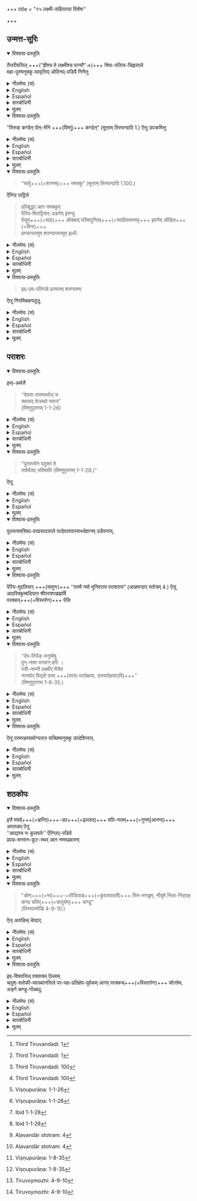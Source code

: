+++
title = "१५ लक्ष्मी-सहिततया विशेषः"

+++
## उन्मत्त-सूरिः
<details open><summary>विश्वास-प्रस्तुतिः</summary>

तैत्तरीयत्तिल् +++("ह्रीश्च ते लक्ष्मीश्च पत्न्यौ"→)+++ श्रियः-पतित्व-चिह्नत्ताले  
महा-पुरुषनुक्कु व्यावृत्तिय् ओदिनप्-पडियै निनैत्तु
</details>

<details><summary>नीलमेघः (सं)</summary>

तैत्तिरीये +++("ह्रीश्च ते लक्ष्मीश्च पत्न्यौ"→)+++ श्रियः-पतित्वेन चिह्नेन  
परम-पुरुषस्य व्यावृत्तेर् आम्नान-प्रकारम् अनुसंधाय  
</details>

<details><summary>English</summary>

Having in mind the passage in Taittiriya  
which describes the Supreme Deity as being the Lord of Lakṣmī ,  
the Alwar understands that this description excludes other gods and exclaims:-
</details>

<details><summary>Español</summary>

Having in mind the passage in Taittiriya  
which describes the Supreme Deity as being the Lord of Lakṣmī ,  
the Alwar understands that this description excludes other gods and exclaims:-
</details>

<details><summary>सारबोधिनी</summary>

श्रियःपतित्वलिङ्गत्ताले परतत्वत्तुक्कु तैत्तिरीयत्तिले देवतान्तरव्यावृत्तियैच्चॊल्लुम् श्रुतियै अनुसरित्तु पेयाऴ्वारुम् श्रियःपतिये शरण्यनुम् प्राप्यनुमॆऩ्ऱु निष्कर्षित्तारॆऩ्गिऱार् तैत्तिरीयत्तिलित्यादिना । श्रियः पतित्वचिह्नत्ताले - ‘‘ह्रीश्च ते लक्ष्मीश्च पत्न्यौ’’ ऎऩ्गिऱ विडत्तिल् सॊऩ्ऩ लक्ष्मीपतित्वरूपमाऩ वडैयाळत्ताले; व्यावर्तकधर्मत्ताले यॆऩ्ऱबडि. महापुरुषनुक्कु - ‘‘वेदाहमेतं पुरुषं महान्तं’’ ऎऩ्ऱु कीऴनुवाकत्तिल् सॊऩ्ऩ परमपुरुषनुक्कु. व्यावृत्तियोदिनबडियै निनैत्तु - देवतान्तरव्यावृत्तिसॊऩ्ऩबडियै निनैत्तु. 
</details>

<details><summary>मूलम्</summary>

तैत्तरीयत्तिल् श्रियः पतित्वचिह्नत्ताले महापुरुषनुक्कु व्यावृत्तियोदिनप्पडियै निनैत्तु
</details>

<details open><summary>विश्वास-प्रस्तुतिः</summary>

"तिरुक् कण्डेऩ् पॊऩ्-मेनि +++(विष्णुं)+++ कण्डेऩ्" (मूऩ्ऱाम् तिरुवन्दादि 1.) ऎऩ्ऱु उपक्रमित्तु 
</details>

<details><summary>नीलमेघः (सं)</summary>

“71 श्रियम् अद्राक्षं हिरण्मय-विग्रहम् अद्राक्षम्" इत्य् उपक्रम्य 
</details>

<details><summary>English</summary>

"I have [^f247] seen Lakṣmī  
and the form of the Lord shining like gold on which she rests."
</details>

<details><summary>Español</summary>

"I have [^f247] seen Lakṣmī  
and the form of the Lord shining like gold on which she rests."
</details>

<details><summary>सारबोधिनी</summary>

तिरुक्कण्डेऩ् पॊन्मेनि कण्डेऩ् इति । ऎऩ्ऩाऴिवण्णन्बाल् - ऎनक्कु असाधारणस्वामियाय् समुद्रम्बोले श्यामळमाऩ देवताविशेषत्तिऩ् पक्कल्, मुदलिले तिरुवैक्कण्डेऩ् - अदावदु लक्ष्मियैक् कण्डेऩ्. अनन्तरम् ‘‘हिरण्मयः पुरुषः आदित्यवर्णमित्यादिगळिल् सॊल्लप्पट्ट पॊऩ् मेनि कण्डेऩ्; पॊऩ् - पॊन्बोले स्पृहणीयमाऩ, मेनि - दिव्यमङ्गळविग्रहत्तै, कण्डेनॆऩ्ऱबडि, ऎऩ्ऱुबक्रमित्तु - मूऩ्ऱाम् तिरुवन्दादियै आरम्बित्तु, 
</details>

<details><summary>मूलम्</summary>

"तिरुक्कण्डेऩ् पॊन्मेनि कण्डेऩ्" (मूऩ्ऱाम् तिरुवन्दादि 1.) ऎऩ्ऱु उपक्रमित्तु 
</details>

<details open><summary>विश्वास-प्रस्तुतिः</summary>

> "सार्वु+++(=शरणम्)+++ नमक्कु" (मूऩ्ऱाम् तिरुवन्दादि 1.100.) 

ऎऩ्गिऱ पाट्टिले 

> प्रतिबुद्धर् आऩ नमक्कुप्  
पॆरिय-बिराट्टियार्-उडनेय् इरुन्दु  
ऎऩ्ऱुम्+++(=सदा)+++ ऒक्कप् परिमाऱुगिऱव्+++(=व्याप्रियमाणम्)+++ इवनैय् ऒऴिय+++(=विना)+++  
प्राप्यान्तरमुम् शरण्यान्तरमुम् इल्लै. 
</details>

<details><summary>नीलमेघः (सं)</summary>

“72 शार्वुनमक्कु " ( अपाश्रयोऽस्माकम् ) इति गाथायाम्, 

> 'प्रतिबुद्धानाम् अस्माकं श्रीमहालक्ष्म्या सहावस्थाय  
> (रक्षणे ) व्याप्रियमाणम् इमं विना  
> प्राप्यान्तरं शरण्यान्तरं च नास्ति ; 
</details>

<details><summary>English</summary>

Beginning with this verse he concludes with the statement that 

> " for wise men it is only Bhagavān  
> who ever acts in conjunction with Lakṣmī  
> that is both refuge and goal." 

This he declares in the following verse :- 

> "Our refuge[^f248] is the goddess  
> residing in the beautiful lotus covered with honey,  
> who has long eyes and shines with a splendour  
> which throws into the shade the lightning seated in the black cloud  
> and who fascinates (with her beauty) the God armed with the discus  
> and wearing the garland of tulasi on his broad chest." 

</details>

<details><summary>Español</summary>

Beginning with this verse he concludes with the statement that 

> " for wise men it is only Bhagavān  
> who ever acts in conjunction with Lakṣmī  
> that is both refuge and goal." 

This he declares in the following verse :- 

> "Our refuge[^f248] is the goddess  
> residing in the beautiful lotus covered with honey,  
> who has long eyes and shines with a splendour  
> which throws into the shade the lightning seated in the black cloud  
> and who fascinates (with her beauty) the God armed with the discus  
> and wearing the garland of tulasi on his broad chest." 

</details>

<details><summary>सारबोधिनी</summary>

सार्वु नमक्कॆऩ्गिऱबाट्टिले - सार्वु नमक्कॆऩ्गिऱ समापनगाथैयिले, तण्डुऴाय्दार्वाऴ्वरैमार्बऩ् - कुळिर्न्द तिरुत्तुऴायैयुडैय पुष्पमालैवर्तिक्कुमदाय् पर्वतवद्विस्तीर्णमाऩ तिरुमार्बैयुडैय सर्वेश्वरनुम्, ताऩ् मयङ्गुम् - अवऩ् तानुम् मयङ्गुम्बडियाऩ, वण्दामरैनॆडुङ्गण् - विलक्षणतामरसदीर्घनेत्रैयाऩ, तेनमरुम्बूमेल् तिरु - मधुस्यन्दियाऩ कमलपुष्पत्तिल् वसिक्कुमवळानबिराट्टियुमे, नमक्कु - प्रतिबुद्धराऩ नमक्कु, ऎऩ्ऱुम् - आश्रयणीयदशैयिलुम् प्राप्यदशैयिलुम्, सार्वु - प्रतिसंबन्धियाऩ शरण्यमुम् प्राप्यमुम्, वेऱिल्लै यॆऩ्ऱबडि. इत्येतादृशार्थकमाऩ समापनगाथैयिले यॆऩ्ऱबडि. प्रतिबुद्धराऩ नमक्कु इति । पाट्टिल् नमक्कु ऎऩ्ऱुसॊऩ्ऩ अस्मच्छब्दम् सर्वनामशब्दमागैयाले भगवानुम् पिराट्टियुमे सर्वदा अपाश्रयमॆऩ्ऱु निष्कर्षिक्कुम्बडियाऩ बोधवत्परमागैयाले प्रतिबुद्धराऩ नमक्कु ऎऩ्ऱु विशेषित्तुच् चॊऩ्ऩदु. ऎऩ्ऱुमॊक्कप्परिमाऱुगिऱ - ऎक्कालत्तिलुम् तुल्यमागवे अनुग्रहम् पण्णुगिऱ. ऎऩ्ऱुम् सार्वु ऎन्बदाल् फलितमाऩ ववधारणत्तिनर्थत्तै मुदलिले काट्टुगिऱार् - इवनै यॊऴिय प्राप्यान्तरमुम् शरण्यान्तरमुमिल्लै इति । 
</details>

<details><summary>मूलम्</summary>

"सार्वु नमक्कु" (मूऩ्ऱाम् तिरुवन्दादि 1.100.) ऎऩ्गिऱ पाट्टिले प्रतिबुद्धराऩ नमक्कुप् पॆरियबिराट्टियारुडनेयिरुन्दु ऎऩ्ऱुमॊक्कप् परिमाऱुगिऱ विवनैयॊऴिय प्राप्यान्तरमुम् शरण्यान्तरमुमिल्लै. 
</details>

<details open><summary>विश्वास-प्रस्तुतिः</summary>

> इद्-दम्-पतिगळे प्राप्यरुम् शरण्यरुम् 

ऎऩ्ऱु निगमिक्कप्पट्टदु.  
</details>

<details><summary>नीलमेघः (सं)</summary>

> इमौ दम्पती एव प्राप्यौ शरण्यौ च' 

इति न्यगम्यत । 

</details>

<details><summary>English</summary>

The conclusion has been arrived at that this couple (Bhagavān and Śrī) are our goal of attainment and our refuge.
</details>

<details><summary>Español</summary>

The conclusion has been arrived at that this couple (Bhagavān and Śrī) are our goal of attainment and our refuge.
</details>

<details><summary>सारबोधिनी</summary>

अपाश्रयार्थकमाऩ सार्वु शब्दत्तिनर्थत्तै प्रकृतानुगुणमाग विवरिक्किऱार् - इद्दंपतिकळे प्राप्यरुम् शरण्यरुमॆऩ्ऱु निगमिक्कप् पट्टदु इति । इदनाल् प्रबन्धोपक्रमत्तिले ‘‘आकारिणस्तु विज्ञानमाकारज्ञानपूर्वकं । तेनाकारं श्रियं ज्ञात्वा’’ ऎऩ्गिऱबडिये स्वरूपनिरूपकधर्मङ्गळिल् प्रधानैयाऩ पिराट्टियै मुदलिले कण्डु भगवत्स्वरूपादिगळैप् परक्कप्पेसि उपसंहारत्तिल् अन्द श्रियःपतिये नमक्कु सार्वॆऩ्ऱु निगमनम् सॆय्दिरुप्पदाल् उपक्रमोपसंहारलिङ्गङ्गळाले इव्वाऴ्वार्, तिरुमङ्गैयाऴ्वारुम् पॆरियाऴ्वारुम् नीलमेघश्यामलरूपने परतत्त्वमॆऩ्ऱु निष्कर्षित्तदुबोल् श्रियःपतिये परतत्त्वमॆऩ्ऱु निष्कर्षित्तारॆऩ्ऩुमिडम् सुव्यक्तमागिऱदु.   
</details>

<details><summary>मूलम्</summary>

इद्दम्पतिगळे प्राप्यरुम् शरण्यरुम् ऎऩ्ऱु निगमिक्कप्पट्टदु.  
</details>

[^f247]: Third Tiruvandadi: 1

[^f248]: Third Tiruvandadi: 100

## पराशरः

<details open><summary>विश्वास-प्रस्तुतिः</summary>

इव्व्-अर्थत्तै 

> ‘‘देवता-पारमार्थ्यञ् च  
> यथावद् वेत्स्यते भवान्"  
> (विष्णुपुराणम् 1-1-26)
</details>

<details><summary>नीलमेघः (सं)</summary>

इममर्थं

> ‘‘देवता-पारमार्थ्यञ् च  
> यथावद् वेत्स्यते भवान्"  
> (विष्णुपुराणम् 1-1-26)

</details>

<details><summary>English</summary>

"You will[^f250] understand the truth about the Supreme Deity." 
</details>

<details><summary>Español</summary>

"You will[^f250] understand the truth about the Supreme Deity." 
</details>

<details><summary>सारबोधिनी</summary>

इद्दंपतिकळे शरण्यरुम् प्राप्यरुमॆऩ्ऩुमिडत्तै पराशरब्रह्मर्षियुम् अरुळिच् चॆय्दारॆऩ्गिऱार् इव्वर्थत्तै इत्यादिना । ‘‘देवतापारमार्थ्यं च यथावद्वेत्स्यते भवाऩ्’’ऎन्बदु पुलस्त्यरुडैय वरप्रदानवचनम्. ‘‘पुलस्त्येन यदुक्तं ते सर्वथैतद्भविष्यति’’ ऎन्बदु वसिष्ठरुडैय वरप्रदानवचनम्. 
</details>

<details><summary>मूलम्</summary>

इव्वर्थत्तै ‘‘देवतापारमार्थ्यञ्च यथावद्वेत्स्यते भवान्" (विष्णुपुराणम् 1-1-26)
</details>

<details open><summary>विश्वास-प्रस्तुतिः</summary>

> "पुलस्त्येन यदुक्तं ते  
> सर्वथैतद् भविष्यति (विष्णुपुराणम् 1-1-28.)” 

ऎऩ्ऱु
</details>

<details><summary>नीलमेघः (सं)</summary>

> "पुलस्त्येन यदुक्तं ते  
> सर्वथैतद् भविष्यति (विष्णुपुराणम् 1-1-28.)” 
</details>

<details><summary>English</summary>

"What Was[^f251] said to you by Pulastya will certainly become true."  
</details>

<details><summary>Español</summary>

"What Was[^f251] said to you by Pulastya will certainly become true."  
</details>

<details><summary>मूलम्</summary>

"पुलस्त्येन यदुक्तं ते सर्वथैतद्भविष्यति (विष्णुपुराणम् 1-1-28.)” ऎऩ्ऱु
</details>

<details open><summary>विश्वास-प्रस्तुतिः</summary>

पुलस्त्यवसिष्ठ-वरप्रसादत्ताले परदेवतापारमार्थ्यज्ञानम् उडैयनाय्, 
</details>

<details><summary>नीलमेघः (सं)</summary>

इति पुलस्त्यवसिष्ठप्रसादलब्ध-परदेवता-पारमार्थ्य-ज्ञानवान्,  
</details>

<details><summary>English</summary>

(This sage, Parāśara, obtained the knowledge concerning the Supreme Deity  
by the grace of Pulastya and Vasiṣṭa who gave him this boon.)
</details>

<details><summary>Español</summary>

(This sage, Parāśara, obtained the knowledge concerning the Supreme Deity  
by the grace of Pulastya and Vasiṣṭha who gave him this boon.)
</details>

<details><summary>सारबोधिनी</summary>

ऎऩ्ऱु - एतच्छ्लोकप्रतिपाद्यमाऩ, पुलस्त्यवसिष्ठवरप्रसादत्ताले परदेवतापारमार्थ्यज्ञानमुडैयनायिति । कालविशेषत्तिले पराशरब्रह्मर्षि, वसिष्ठर् तमक्कु पितामहनॆऩ्ऱुम्, तनक्कु पिदावाऩ शक्ति ऒरु राक्षसनाल् कॊल्लप्पट्टानॆऩ्ऱुम् वसिष्ठरिडत्तिले केट्टु कोपाविष्टराय् सर्वराक्षसर्गळैयुम् कॊल्ल निनैत्तु ऒरु यागविशेषत्तैप् पण्णुम्बोदु वसिष्ठभगवान् यागस्थलत्तिऱ्‌कु वन्दु पराशररैप् पार्त्तु, यारो ऒरु राक्षसऩ् उऩ् तगप्पनैक् कॊऩ्ऱदऱ्‌काग सर्वराक्षसर्गळैयुम् कॊल्वदु ब्रह्मवित्ताऩ उनक्कुत्तगादॆऩ्ऱु सॊऩ्ऩवुडऩ्, अवर् यागसंरंभत्तिनिऩ्ऱुम् झटिति उपरतराग, अदैक् कण्ड अप्पोदु अङ्गु वन्द पुलस्त्यभगवान् ‘‘देवतापारमार्थ्यं च’’ इत्यादि वचनत्तै प्रसादित्तार्. अप्पोदु वसिष्ठभगवानुम् इन्द वरप्रदानत्तैक् केट्टु ‘‘पुलस्त्येन’’ इत्यादियाल् पुलस्त्यानुगृहीतं यद्देवतापारमार्थ्यादिवेदनं एतत्सर्वं तव भविष्यति ऎऩ्ऱु अनुग्रहित्तार् ऎऩ्गिऱ विष्णुपुराणकथैयै इङ्गे अनुसन्धिप्पदु.  
इप्पडि इवरै उभयवरप्रसादलब्धज्ञानरॆऩ्ऱदाल् इतरमहर्षिकळैक् काट्टिलुमिवर् उत्कृष्टतमरॆऩ्ऱुम्, इवररुळिच्चॆय्ददॆल्लाम् परमार्थतममॆऩ्ऱुम् ज्ञापिक्कप्पट्टदु.
</details>

<details><summary>मूलम्</summary>

पुलस्त्यवसिष्ठ-वरप्रसादत्ताले परदेवतापारमार्थ्यज्ञानमुडैयनाय्, 
</details>

<details open><summary>विश्वास-प्रस्तुतिः</summary>

पॆरिय-मुदलियार् +++(यामुनः)+++ ‘‘तस्मै नमो मुनिवराय पराशराय” (आळवन्दार् स्तोत्रम् 4.) ऎऩ्ऱु आदरिक्कुम्बडियाऩ श्रीपराशरब्रह्मर्षि  
परक्कप्+++(=विस्तरेण)+++ पेसि 
</details>

<details><summary>नीलमेघः (सं)</summary>

श्रीभगवद्यासुनपादैः "85 तस्मै नमो मुनिवराय पराशराय" इत्याद्रियमाणः श्री-पराशरब्रह्मर्पिर् विस्तरेण प्रतिपाद्य, 
</details>

<details><summary>English</summary>

Our great ācārya , ŚrīYamunamuni, also speaks of Parāśara with the greatest regard in 'I bow to Parāśara[^f252] the best of sages." 

</details>

<details><summary>Español</summary>

Our great ācārya , ŚrīYamunamuni, also speaks of Parāśara with the greatest regard in 'I bow to Parāśara[^f252] the best of sages." 
</details>

<details><summary>सारबोधिनी</summary>

इवरुक्कु वेऱु विशेषत्तैयुम् काट्टुगिऱार् पॆरियमुदलियार् इत्यादिना । पॆरियमुदलियार् - आळवन्दार्. ऎऩ्ऱादरिक्कुम्बडियाऩ - मुनिवररॆऩ्ऱु नमस्कारपूर्वकमाग आदरिक्कुम्बडियाऩ. इदनाल् इतरमहर्षिकळैक्काट्टिलुम् इवरुक्कु नम् पूर्वाचार्यादरणरूपमाऩ उत्कर्षम् सॊल्लप्पट्टदु. इदु श्रीभाष्यत्तिल् पुलस्त्यवसिष्ठवरप्रसादलब्धपरदेवतापारमार्थ्यज्ञानवतो भगवतः पराशरात्’’ ऎऩ्गिऱ भाष्यकारादरणत्तुक्कु मुपलक्षणम्. 

पराशरब्रह्मर्षि इति । इङ्गु ब्रह्मर्षि ऎऩ्गिऱ पदम् ब्रह्मसाक्षात्कारवत्तैयैच् चॊल्लुगिऱदु. परक्कप्पेसि इति । इव्वर्थत्तै परक्कप्पेसि ऎऩ्ऱन्वयम्. ‘‘नित्यैवेषा जगन्माता विष्णोश्श्रीरनपायिनी’’ ऎऩ्ऱु प्राप्यप्रापकदशैयिलिवळुक्कु अनपायत्वम् सॊल्लि ‘‘यथा सर्वगतो विष्णुः’’ इत्यादियाले समानधर्मत्वत्तै युपपादित्तु ऎऩ्ऱबडि.
</details>

<details><summary>मूलम्</summary>

पॆरियमुदलियार् ‘‘तस्मै नमो मुनिवराय पराशराय” (आळवन्दार् स्तोत्रम् 4.) ऎऩ्ऱु आदरिक्कुम्बडियाऩ श्रीपराशरब्रह्मर्षि परक्कप् पेसि 
</details>

<details open><summary>विश्वास-प्रस्तुतिः</summary>

> ‘‘देव-तिर्यङ्-मनुष्येषु  
> पुन्-नामा भगवान् हरिः ।  
> स्त्री-नाम्नी लक्ष्मीर् मैत्रेय  
> नानयोर् विद्यते परम् +++(परस्-परापेक्षया, उभयापेक्षयाऽपि)+++’’  
> (विष्णुपुराणम् 1-8-35.)
</details>

<details><summary>नीलमेघः (सं)</summary>

> ‘‘देव-तिर्यङ्-मनुष्येषु  
> पुन्नामा भगवान् हरिः ।  
> स्त्रीनाम्नी लक्ष्मीर् मैत्रेय  
> नानयोर्विद्यते परम् +++(परस्-परापेक्षया, उभयापेक्षयाऽपि)+++’’  
> (विष्णुपुराणम् 1-8-35.)

</details>

<details><summary>English</summary>

“To all beings,[^f249] gods, men and animals,  
all that is masculine is Bhagavān, Hari,  
and all that is feminine is Lakṣmī, O Maitreya,  
and there is no one other than they," 

</details>

<details><summary>Español</summary>

“To all beings,[^f249] gods, men and animals,  
all that is masculine is Bhagavān, Hari,  
and all that is feminine is Lakṣmī, O Maitreya,  
and there is no one other than they," 
</details>

<details><summary>सारबोधिनी</summary>

देवतीर्यगिति । देवतिर्यङ्मनुष्यसमुदायरूपमाऩ जगत्तिल् पुऩ्ऩामा सर्वोऽपि भगवाऩाऩ हरिः ।  हरेर्विभूतिरित्यर्थः । स्त्रीनाम्नी सर्वापि लक्ष्मीः । लक्ष्म्याः विभूतिरित्यर्थः । अतः अनयोः परं – वेऱानदु, इवर्गळुडैय विभूतियल्लाददु ऒऩ्ऱुमिल्लै यॆऩ्ऱबडि. इप्पडि इवरुक्कुम् सर्वविभूतिकत्वम् सॊल्लुगैयाल् इवर्गळे परदेवतैयॆऩ्ऱुम्, प्राप्यरॆऩ्ऱुम्, शरण्यरॆऩ्ऱुम् सॊल्लित् तागिऱदु. ऎऩ्ऱु - इवर्गळे सर्वविभूतिमान्गळ् इवर्गळुक्कु विभूतियल्लाददु इल्लैयॆऩ्ऱु.
</details>

<details><summary>मूलम्</summary>

‘‘देवतिर्यङ्मनुष्येषु पुन्नामा भगवान् हरिः । स्त्रीनाम्नी लक्ष्मीर्मैत्रेय नानयोर्विद्यते परम्’’ (विष्णुपुराणम् 1-8-35.)
</details>

<details open><summary>विश्वास-प्रस्तुतिः</summary>

ऎऩ्ऱु परमरहस्ययोग्यऩाऩ सच्छिष्यनुक्कु उपदेशित्ताऩ्. 
</details>

<details><summary>नीलमेघः (सं)</summary>

इति परमरहस्य योग्याय सच्छिष्यायोपदिदेश ।
</details>

<details><summary>English</summary>

This truth regarding the Supreme Deity was taught at great length by the great sage, Parāśara, to his worthy disciple who was fit to receive the great spiritual secrets, in the above (following) śloka
</details>

<details><summary>Español</summary>

This truth regarding the Supreme Deity was taught at great length by the great sage, Parāśara, to his worthy disciple who was fit to receive the great spiritual secrets, in the above (following) śloka
</details>

<details><summary>सारबोधिनी</summary>

परमरहस्ययोग्यऩाऩ सच्छिष्यनुक्कुपदेशित्तानिति । पराशररिडत्तिलेये सामान्यविशेषशास्त्रङ्गळै अभ्यसित्तु पराशररालेये ‘‘मैत्रेय! कथयिष्यन्ति त्वामन्येनाकृतश्रमं’’ ऎऩ्ऱु श्लाघिक्कप्पट्टुम्, अत एव परमरहस्ययोग्यनायुमुळ्ळ मैत्रेयरुक्कु उपदेशित् तानॆऩ्ऱबडि.  
</details>

<details><summary>मूलम्</summary>

ऎऩ्ऱु परमरहस्ययोग्यऩाऩ सच्छिष्यनुक्कु उपदेशित्ताऩ्. 
</details>

## शठकोपः

<details open><summary>विश्वास-प्रस्तुतिः</summary>

इत्तै मयर्व्+++(=भ्रान्ति)+++-अऱ+++(=इल्लाद)+++ मति-नलम्+++(=गुणम्|आनन्द)+++ अमरुळप् पॆऱ्ऱु  
‘‘आद्यस्य नः कुलपतेः’’ ऎऩ्गिऱप्-पडिये  
प्रपन्न-सन्तान-कूट-स्थर् आऩ नम्माऴ्वारुम् 
</details>

<details><summary>नीलमेघः (सं)</summary>

इममर्थम् अज्ञानराहित्येन ज्ञानभक्ती अनुग्रहेण प्राप्तवान्  
“आद्यस्य नः कुलपतेः" इत्य्-उक्तरीत्या प्रपन्न-जन-संतान-कूट-स्थः श्री-शष्कोप-सूरिर् अपि  
</details>

<details><summary>English</summary>

And Nammāḻvār, who received the gift of knowledge free from all delusion and bhakti from Bhagavān  
and who occupies the highest place in the line of those who have performed prapatti,  
has stated the same truth  
(namely, that Lakṣmī  should also be considered along with Bhagavān as our refuge and our goal):  
</details>

<details><summary>Español</summary>

And Nammāḻvār, who received the gift of knowledge free from all delusion and bhakti from Bhagavān  
and who occupies the highest place in the line of those who have performed prapatti,  
has stated the same truth  
(namely, that Lakṣmī  should also be considered along with Bhagavān as our refuge and our goal):  
</details>

<details><summary>सारबोधिनी</summary>

नम्माऴ्वारुम् इप्पडिये अरुळिच्चॆय्दारॆऩ्गिऱार् इत्तै मयर्वऱ मदि नलमित्यादिना । इत्तै - इद्दंपतिकळे प्राप्यरुम् शरण्यरुमॆऩ्ऩुमिव्वर्थत्तै. आऴ्वार्गळिल् नम्माऴ्वार्क्कु उळ्ळ एऱ्ऱत्तै यरुळिच्चॆय्गिऱार् मयर्वऱ मदि नलमरुळप्पॆऱ्ऱु इति । मयर्वु - अज्ञानम्, अऱ - पोगुम्बडियाय्, गर्भत्तिले तुडङ्गि अज्ञानगन्धमिल्लादबडि यॆऩ्गै. मदि - ज्ञानत्तैयुम्, नलम् - भक्तियैयुम्, अरुळप्पॆऱ्ऱु - सर्वेश्वरऩ् ताने तऩ् कृपैयाले प्रसादिक्कप्पॆऱ्ऱु, इदै मुदऱ्‌पाट्टिले इव्वाऴ्वार् सॊल्लुगैयाले मऱ्ऱ आऴ्वारैक् काट्टिलुमिवरुक्कु अभ्यर्हितत्वम् तोऩ्ऱुगिऱदु.  
प्रपन्नसन्तानेति । नाथमुनिप्रभृतिकळाऩ प्रपन्नपरंपरैक्कु कूटस्थराऩ ‘‘आद्यस्य नः कुलपतेः’’ ऎऩ्गिऱबडि आद्यभूतराऩ, इदनाल् प्रपन्नर्गळुक्कॆल्लाम् कूटस्थवचनम् मिगवुमादरणीयमॆऩ्ऱु ज्ञापितमागिऱदु.  
</details>

<details><summary>मूलम्</summary>

इत्तै मयर्वऱ मदि नलमरुळप्पॆऱ्ऱु ‘‘आद्यस्य नः कुलपतेः’’ ऎऩ्गिऱप्पडिये प्रपन्नसन्तानकूटस्थराऩ नम्माऴ्वारुम् 
</details>

<details open><summary>विश्वास-प्रस्तुतिः</summary>

> "ऒण्+++(=भा)+++-+तॊडियाळ्+++(=कुवलयवती)+++ तिरु-मगळुम्, नीयुमे निला-निऱ्‌पक्  
> कण्ड चतिर्+++(=चातुर्यम्)+++ कण्डु"  
> (तिरुवाय्मॊऴि 4-9-10.) 

ऎऩ्ऱ् अरुळिच् चॆय्दार्. 
</details>

<details><summary>नीलमेघः (सं)</summary>

“88 उज्ज्वलाग्रहस्त-वलयायां श्रियां,  
त्वयि चाधिवसतोर् दृश्यं चातुर्यं दृष्टा "  
इत्ऒण्-मैनुजग्राह । 
</details>

<details><summary>English</summary>

"You have[^f253] enabled me to have a vision of Thyself and Thy consort (Lakṣmī ) with the shining bracelets, standing together."
</details>

<details><summary>Español</summary>

"You have[^f253] enabled me to have a vision of Thyself and Thy consort (Lakṣmī ) with the shining bracelets, standing together."
</details>

<details><summary>सारबोधिनी</summary>

ऒण्डॊडियाळित्यादि । ऒण् - उज्ज्वलमाऩ, तॊडियाळ् - हस्ताभरणङ्गळैयुडैयवळाऩ, तिरुमगळुम् - लक्ष्मियॆऩ्गिऱ युवदियुम्, नीयुमे - सर्वेश्वरऩाऩ नीयुमे, निलानिऱ्‌प - स्वतन्त्रमाऩ वेऱु वस्तुवऩ्ऱिक्के नीङ्गळ् इरुवरुमे ईश्वरर्गळाग निऱ्‌कुम्बडियै, कण्डसदिर् - नी पार्त्तुवैत्त सामर्थ्यत्तै, अदावदु नित्यसूरिकळोडु तुल्यानुभाव्यमाग सर्वात्माक्कळुक्कुम् नी अनादियाग संकल्पित्तुवैत्त पुरुषार्थत्तै यॆऩ्ऩबडि. कण्डु - नाऩ् साक्षात्करित्तु. इप्पडि नीङ्गळिरुवरुमे ईश्वरत्वेन निऱ्‌कुम् निलैयैक् कण्डेनॆऩ्ऱदाले इव्विरुवरुमे प्राप्यरॆऩ्ऱुम् शरण्यरॆऩ्ऱुम् इदिल् निष्कर्षिक्कप्पट्टदॆऩ्ऱु करुत्तु. 
</details>

<details><summary>मूलम्</summary>

"ऒण्डॊडियाळ् तिरुमगळुम् नीयुमे निलानिऱ्‌पक्कण्ड सदिर्गण्डु" (तिरुवाय्मॊऴि 4-9-10.) ऎऩ्ऱरुळिच्चॆय्दार्. 
</details>

<details open><summary>विश्वास-प्रस्तुतिः</summary>

इव्-विषयत्तिल् वक्तव्यम् ऎल्लाम्  
चतुश्-श्लोकी-व्याख्यानत्तिले पर-पक्ष-प्रतिक्षेप-पूर्वकम् आगप् परक्कच्+++(=विस्तारेण)+++ चॊऩ्ऩोम्.  
अङ्गे कण्डु-गॊळ्वदु.
</details>

<details><summary>नीलमेघः (सं)</summary>

अत्र विषये वक्तव्यं सर्वम् अपि चतुः-श्लोकी-व्याख्याने  
पर-पक्ष-प्रतिक्षेपपूर्वकं विस्तरेणावोचाम ।  
तत्रैव द्रष्टव्यम् ॥ 
</details>

<details><summary>English</summary>

We have already stated all that should be said in this connection in our commentary on The Four śloka s (of Yāmunācārya)  
with a refutation of the views of opponents  
and refer the reader to the same.
</details>

<details><summary>Español</summary>

We have already stated all that should be said in this connection in our commentary on The Four śloka s (of Yāmunācārya)  
with a refutation of the views of opponents  
and refer the reader to the same.
</details>

<details><summary>सारबोधिनी</summary>

इप्पडि इरुवरुमे ईश्वरर्गळॆऩ्ऱुम् उपायभूतर्गळॆऩ्ऱुम् निष्कर्षित्ताल् ईश्वरद्वित्वोपायद्वित्वादिप्रसङ्गमुम्, पिराट्टिक्कु पारतन्त्र्यम् सॊल्लुगिऱ प्रमाणविरोधमुम् वरुमॆऩ्ऱु वादिगळ् सॊल्लुम् पूर्वपक्षङ्गळुक्कु समाधानम् सॊल्लवेण्डावोवॆऩ्ऩ वरुळिच्चॆय्गिऱार् इव् विषयत्तिल् वक्तव्यमॆल्लामित्यादिना । चतुश्लोकीव्याख्यानत्तिले - आळवन्दाराल् लक्ष्मीविषयमाग अरुळिच्चॆय्यप्पट्ट ‘‘कान्तस्ते’’ इत्यादिश्लोकचतुष्टयव्याख्यानत्तिले, परपक्षप्रतिक्षेपपूर्वकमाग परक्कच्चॊऩ्ऩोम् अङ्गे कण्डुगॊळ्वदु - इङ्गु रहस्यत्रयव्याख्यानत्तिलेये नमक्कु नोक्कागैयालुम् इङ्गु प्रसक्तमाऩ पूर्वपक्षादि कळुक्कु चतुश्लोकीव्याख्यानत्तिल् पूर्वमेव खण्डनम् सॊल्लप्पट्टिरुप्पदाल् पुनरपि इन्द ग्रन्थत्तिल् अदै विस्तरिक्किऱोमल्लोम्. बुद्धिमान्गळ् लोकप्रसिद्धमाऩ चतुश्लोकीभाष्यत्तिलेये तिनैवडङ्गत् तॆळियलामॆऩ्ऱु करुत्तु.  
</details>

<details><summary>मूलम्</summary>

इव्विषयत्तिल् वक्तव्यमॆल्लाम् चतुश्श्लोकीव्याख्यानत्तिले परपक्षप्रतिक्षेपपूर्वकमागप् परक्कच्चॊऩ्ऩोम्. अङ्गे कण्डुगॊळ्वदु.
</details>

[^f249]: Viṣṇupurāṇa: 1-8-35

[^f250]: Viṣṇupurāṇa: 1-1-26

[^f251]: Ibid 1-1-28

[^f252]: Aḷavandār stotram: 4

[^f253]: Tiruvoymozhi: 4-9-10

